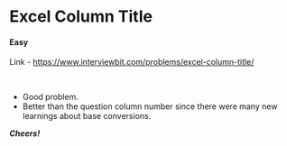 # Excel Column Title

#### Easy

Link - https://www.interviewbit.com/problems/excel-column-title/

<br>

* Good problem.
* Better than the question column number since there were many new learnings about base conversions.

***Cheers!***